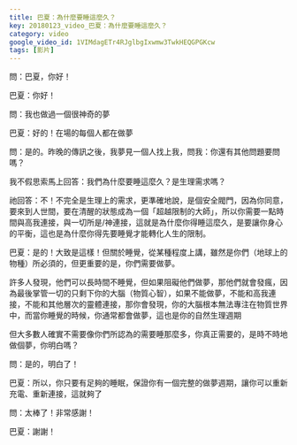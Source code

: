 ```yaml
---
title: 巴夏：為什麼要睡這麼久？
key: 20180123_video_巴夏：為什麼要睡這麼久？
category: video
google_video_id: 1VIMdagETr4RJglbgIxwmw3TwkHEQGPGKcw
tags: [影片]
---
```


問：巴夏，你好！

巴夏：你好！

問：我也做過一個很神奇的夢

巴夏：好的！在場的每個人都在做夢

問：是的。昨晚的傳訊之後，我夢見一個人找上我，問我：你還有其他問題要問嗎？

我不假思索馬上回答：我們為什麼要睡這麼久？是生理需求嗎？

祂回答：不！不完全是生理上的需求，更準確地說，是個安全閥門，因為你同意，要來到人世間，要在清醒的狀態成為一個「超越限制的大師」，所以你需要一點時間與高我連接，與一切所是/神連接，這就是為什麼你得睡這麼久，是要讓你身心的平衡，這也是為什麼你得先要睡覺才能轉化人生的限制。

巴夏：是的！大致是這樣！但關於睡覺，從某種程度上講，雖然是你們（地球上的物種）所必須的，但更重要的是，你們需要做夢。

許多人發現，他們可以長時間不睡覺，但如果阻礙他們做夢，那他們就會發瘋，因為最後掌管一切的只剩下你的大腦（物質心智），如果不能做夢，不能和高我連接，不能和其他層次的靈體連接，那你會發現，你的大腦根本無法專注在物質世界中，而當你睡覺的時候，你通常都會做夢，這也是你的自然生理週期

但大多數人確實不需要像你們所認為的需要睡那麼多，你真正需要的，是時不時地做個夢，你明白嗎？

問：是的，明白了！

巴夏：所以，你只要有足夠的睡眠，保證你有一個完整的做夢週期，讓你可以重新充電、重新連接，這就夠了

問：太棒了！非常感謝！

巴夏：謝謝！
